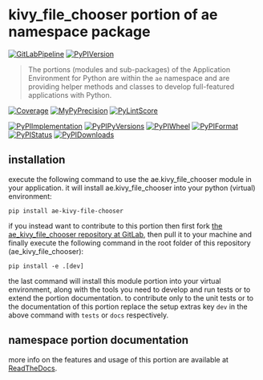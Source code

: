 <!--
  THIS FILE IS EXCLUSIVELY MAINTAINED IN THE NAMESPACE ROOT PACKAGE. CHANGES HAVE TO BE DONE THERE.
-->
# kivy_file_chooser portion of ae namespace package

[![GitLabPipeline](https://img.shields.io/gitlab/pipeline/ae-group/ae_kivy_file_chooser/master?logo=python)](
    https://gitlab.com/ae-group/ae_kivy_file_chooser)
[![PyPIVersion](https://img.shields.io/pypi/v/ae_kivy_file_chooser)](
    https://pypi.org/project/ae-kivy-file-chooser/#history)

>The portions (modules and sub-packages) of the Application Environment for Python are within
the `ae` namespace and are providing helper methods and classes to develop
full-featured applications with Python.

[![Coverage](https://ae-group.gitlab.io/ae_kivy_file_chooser/coverage.svg)](
    https://ae-group.gitlab.io/ae_kivy_file_chooser/coverage/ae_kivy_file_chooser_py.html)
[![MyPyPrecision](https://ae-group.gitlab.io/ae_kivy_file_chooser/mypy.svg)](
    https://ae-group.gitlab.io/ae_kivy_file_chooser/lineprecision.txt)
[![PyLintScore](https://ae-group.gitlab.io/ae_kivy_file_chooser/pylint.svg)](
    https://ae-group.gitlab.io/ae_kivy_file_chooser/pylint.log)

[![PyPIImplementation](https://img.shields.io/pypi/implementation/ae_kivy_file_chooser)](
    https://pypi.org/project/ae-kivy-file-chooser/)
[![PyPIPyVersions](https://img.shields.io/pypi/pyversions/ae_kivy_file_chooser)](
    https://pypi.org/project/ae-kivy-file-chooser/)
[![PyPIWheel](https://img.shields.io/pypi/wheel/ae_kivy_file_chooser)](
    https://pypi.org/project/ae-kivy-file-chooser/)
[![PyPIFormat](https://img.shields.io/pypi/format/ae_kivy_file_chooser)](
    https://pypi.org/project/ae-kivy-file-chooser/)
[![PyPIStatus](https://img.shields.io/pypi/status/ae_kivy_file_chooser)](
    https://libraries.io/pypi/ae-kivy-file-chooser)
[![PyPIDownloads](https://img.shields.io/pypi/dm/ae_kivy_file_chooser)](
    https://pypi.org/project/ae-kivy-file-chooser/#files)


## installation


execute the following command to use the ae.kivy_file_chooser module in your
application. it will install ae.kivy_file_chooser into your python (virtual) environment:
 
```shell script
pip install ae-kivy-file-chooser
```

if you instead want to contribute to this portion then first fork
[the ae_kivy_file_chooser repository at GitLab](https://gitlab.com/ae-group/ae_kivy_file_chooser "ae.kivy_file_chooser code repository"),
then pull it to your machine and finally execute the following command in the root folder
of this repository (ae_kivy_file_chooser):

```shell script
pip install -e .[dev]
```

the last command will install this module portion into your virtual environment, along with
the tools you need to develop and run tests or to extend the portion documentation.
to contribute only to the unit tests or to the documentation of this portion replace
the setup extras key `dev` in the above command with `tests` or `docs` respectively.


## namespace portion documentation

more info on the features and usage of this portion are available at
[ReadTheDocs](https://ae.readthedocs.io/en/latest/_autosummary/ae.kivy_file_chooser.html#module-ae.kivy_file_chooser
"ae_kivy_file_chooser documentation").

<!-- common files version 0.2.77 deployed version 0.2.9 (with 0.2.77)
     to https://gitlab.com/ae-group as ae_kivy_file_chooser module as well as
     to https://ae-group.gitlab.io with CI check results as well as
     to https://pypi.org/project/ae-kivy-file-chooser as namespace portion ae-kivy-file-chooser.
-->
